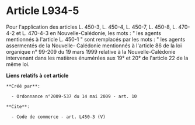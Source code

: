 # Article L934-5

Pour l'application des articles L. 450-3, L. 450-4, L. 450-7, L. 450-8, L. 470-4-2 et L. 470-4-3 en Nouvelle-Calédonie, les
mots : " les agents mentionnés à l'article L. 450-1 " sont remplacés par les mots : " les agents assermentés de la Nouvelle-
Calédonie mentionnés à l'article 86 de la loi organique n° 99-209 du 19 mars 1999 relative à la Nouvelle-Calédonie
intervenant dans les matières énumérées aux 19° et 20° de l'article 22 de la même loi.

**Liens relatifs à cet article**

	**Créé par**:

	  - Ordonnance n°2009-537 du 14 mai 2009 - art. 10

	**Cite**:

	  - Code de commerce - art. L450-3 (V)
